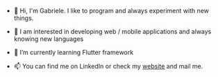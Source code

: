 - 👋 Hi, I'm Gabriele. I like to program and always experiment with new things.

- 👀 I am interested in developing web / mobile applications and always knowing new languages

- 🌱 I’m currently learning Flutter framework

- 📫 You can find me on LinkedIn or check my [website](https://gabrielepinese.github.io/portfolio/) and mail me.

<!---
gabrielepinese/gabrielepinese is a ✨ special ✨ repository because its `README.md` (this file) appears on your GitHub profile.
You can click the Preview link to take a look at your changes.
--->
